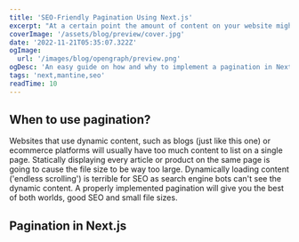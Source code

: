 ```yaml
---
title: 'SEO-Friendly Pagination Using Next.js'
excerpt: "At a certain point the amount of content on your website might be too much for one single page. Long loading times will negatively affect user experience. This article will show you how to implement pagination a possible solution to this using Next.js and Mantine. We'll also discuss alternatives and why they all perform worse than pagination."
coverImage: '/assets/blog/preview/cover.jpg'
date: '2022-11-21T05:35:07.322Z'
ogImage:
  url: '/images/blog/opengraph/preview.png'
ogDesc: 'An easy guide on how and why to implement a pagination in Next.JS'
tags: 'next,mantine,seo'
readTime: 10
---
```

## When to use pagination?

Websites that use dynamic content, such as blogs (just like this one) or ecommerce platforms will usually have too much content to list on a single page. Statically displaying every article or product on the same page is going to cause the file size to be way too large. Dynamically loading content ('endless scrolling') is terrible for SEO as search engine bots can't see the dynamic content. A properly implemented pagination will give you the best of both worlds, good SEO and small file sizes.

## Pagination in Next.js

